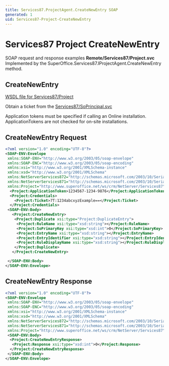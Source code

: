 ```yaml
---
title: Services87.ProjectAgent.CreateNewEntry SOAP
generated: 1
uid: Services87-Project-CreateNewEntry
---
```


# Services87 Project CreateNewEntry

SOAP request and response examples **Remote/Services87/Project.svc**
Implemented by the <see cref="M:SuperOffice.Services87.IProjectAgent.CreateNewEntry">SuperOffice.Services87.IProjectAgent.CreateNewEntry</see> method.

## CreateNewEntry

[WSDL file for Services87/Project](../Services87-Project.md)

Obtain a ticket from the [Services87/SoPrincipal.svc](../SoPrincipal/index.md)

Application tokens must be specified if calling an Online installation. ApplicationTokens are not checked for on-site installations.

## CreateNewEntry Request

```xml
<?xml version="1.0" encoding="UTF-8"?>
<SOAP-ENV:Envelope
 xmlns:SOAP-ENV="http://www.w3.org/2003/05/soap-envelope"
 xmlns:SOAP-ENC="http://www.w3.org/2003/05/soap-encoding"
 xmlns:xsi="http://www.w3.org/2001/XMLSchema-instance"
 xmlns:xsd="http://www.w3.org/2001/XMLSchema"
 xmlns:NetServerServices872="http://schemas.microsoft.com/2003/10/Serialization/Arrays"
 xmlns:NetServerServices871="http://schemas.microsoft.com/2003/10/Serialization/"
 xmlns:Project="http://www.superoffice.net/ws/crm/NetServer/Services87">
  <Project:ApplicationToken>1234567-1234-9876</Project:ApplicationToken>
  <Project:Credentials>
    <Project:Ticket>7T:1234abcxyzExample==</Project:Ticket>
  </Project:Credentials>
 <SOAP-ENV:Body>
   <Project:CreateNewEntry>
    <Project:Duplicate xsi:type="Project:DuplicateEntry">
     <Project:RuleName xsi:type="xsd:string"></Project:RuleName>
     <Project:SoPrimaryKey xsi:type="xsd:int">0</Project:SoPrimaryKey>
     <Project:EntryName xsi:type="xsd:string"></Project:EntryName>
     <Project:EntryIdentifier xsi:type="xsd:string"></Project:EntryIdentifier>
     <Project:RuleDisplayName xsi:type="xsd:string"></Project:RuleDisplayName>
    </Project:Duplicate>
   </Project:CreateNewEntry>

 </SOAP-ENV:Body>
</SOAP-ENV:Envelope>

```

## CreateNewEntry Response

```xml
<?xml version="1.0" encoding="UTF-8"?>
<SOAP-ENV:Envelope
 xmlns:SOAP-ENV="http://www.w3.org/2003/05/soap-envelope"
 xmlns:SOAP-ENC="http://www.w3.org/2003/05/soap-encoding"
 xmlns:xsi="http://www.w3.org/2001/XMLSchema-instance"
 xmlns:xsd="http://www.w3.org/2001/XMLSchema"
 xmlns:NetServerServices872="http://schemas.microsoft.com/2003/10/Serialization/Arrays"
 xmlns:NetServerServices871="http://schemas.microsoft.com/2003/10/Serialization/"
 xmlns:Project="http://www.superoffice.net/ws/crm/NetServer/Services87">
 <SOAP-ENV:Body>
  <Project:CreateNewEntryResponse>
   <Project:Response xsi:type="xsd:int">0</Project:Response>
  </Project:CreateNewEntryResponse>
 </SOAP-ENV:Body>
</SOAP-ENV:Envelope>

```

